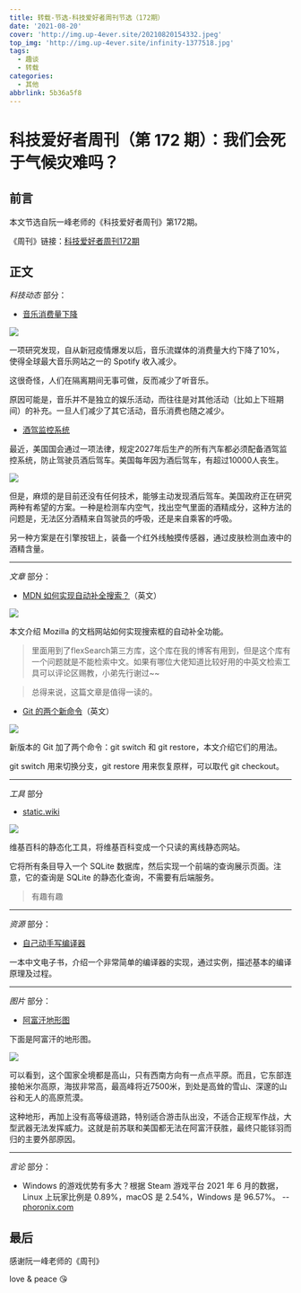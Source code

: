 ```yaml
---
title: 转载-节选-科技爱好者周刊节选（172期）
date: '2021-08-20'
cover: 'http://img.up-4ever.site/20210820154332.jpeg'
top_img: 'http://img.up-4ever.site/infinity-1377518.jpg'
tags:
  - 趣谈
  - 转载
categories:
  - 其他
abbrlink: 5b36a5f8
---
```

# 科技爱好者周刊（第 172 期）：我们会死于气候灾难吗？

## 前言

本文节选自阮一峰老师的《科技爱好者周刊》第172期。

《周刊》链接：[科技爱好者周刊172期](https://www.ruanyifeng.com/blog/2021/08/weekly-issue-172.html)

## 正文

*科技动态* 部分：

- [音乐消费量下降](https://www.eurekalert.org/news-releases/924367)

![](http://img.up-4ever.site/20210820154332.jpeg)

一项研究发现，自从新冠疫情爆发以后，音乐流媒体的消费量大约下降了10%，使得全球最大音乐网站之一的 Spotify 收入减少。

这很奇怪，人们在隔离期间无事可做，反而减少了听音乐。

原因可能是，音乐并不是独立的娱乐活动，而往往是对其他活动（比如上下班期间）的补充。一旦人们减少了其它活动，音乐消费也随之减少。

- [酒驾监控系统](https://www.vice.com/en/article/dyvk9z/every-car-made-after-2027-may-have-drunk-driving-monitoring-system)

最近，美国国会通过一项法律，规定2027年后生产的所有汽车都必须配备酒驾监控系统，防止驾驶员酒后驾车。美国每年因为酒后驾车，有超过10000人丧生。

![](http://img.up-4ever.site/20210820154528.jpeg)

但是，麻烦的是目前还没有任何技术，能够主动发现酒后驾车。美国政府正在研究两种有希望的方案。一种是检测车内空气，找出空气里面的酒精成分，这种方法的问题是，无法区分酒精来自驾驶员的呼吸，还是来自乘客的呼吸。

另一种方案是在引擎按钮上，装备一个红外线触摸传感器，通过皮肤检测血液中的酒精含量。

---

*文章* 部分：

- [MDN 如何实现自动补全搜索？](https://hacks.mozilla.org/2021/08/mdns-autocomplete-search/)（英文）

![](http://img.up-4ever.site/20210820160257.jpeg)

本文介绍 Mozilla 的文档网站如何实现搜索框的自动补全功能。

> 里面用到了flexSearch第三方库，这个库在我的博客有用到，但是这个库有一个问题就是不能检索中文。如果有哪位大佬知道比较好用的中英文检索工具可以评论区赐教，小弟先行谢过~~

> 总得来说，这篇文章是值得一读的。

- [Git 的两个新命令](https://www.banterly.net/2021/07/31/new-in-git-switch-and-restore/)（英文）

![](http://img.up-4ever.site/20210820164329.jpeg)

新版本的 Git 加了两个命令：git switch 和 git restore，本文介绍它们的用法。

git switch 用来切换分支，git restore 用来恢复原样，可以取代 git checkout。

---

*工具* 部分

- [static.wiki](https://github.com/segfall/static-wiki)

![](http://img.up-4ever.site/20210820165242.jpeg)

维基百科的静态化工具，将维基百科变成一个只读的离线静态网站。

它将所有条目导入一个 SQLite 数据库，然后实现一个前端的查询展示页面。注意，它的查询是 SQLite 的静态化查询，不需要有后端服务。

> 有趣有趣

---

*资源* 部分：

- [自己动手写编译器](https://github.com/pandolia/tinyc)

一本中文电子书，介绍一个非常简单的编译器的实现，通过实例，描述基本的编译原理及过程。

---

*图片* 部分：

- [阿富汗地形图](https://www.visualcapitalist.com/map-explainer-key-facts-about-afghanistan/)

下面是阿富汗的地形图。

![](http://img.up-4ever.site/20210820170824.jpeg)

可以看到，这个国家全境都是高山，只有西南方向有一点点平原。而且，它东部连接帕米尔高原，海拔非常高，最高峰将近7500米，到处是高耸的雪山、深邃的山谷和无人的高原荒漠。

这种地形，再加上没有高等级道路，特别适合游击队出没，不适合正规军作战，大型武器无法发挥威力。这就是前苏联和美国都无法在阿富汗获胜，最终只能铩羽而归的主要外部原因。

---

*言论* 部分：

- Windows 的游戏优势有多大？根据 Steam 游戏平台 2021 年 6 月的数据，Linux 上玩家比例是 0.89%，macOS 是 2.54%，Windows 是 96.57%。		-- [phoronix.com](https://www.phoronix.com/scan.php?page=news_item&px=Steam-On-Linux-Tap-Dance-0.9)

## 最后

感谢阮一峰老师的《周刊》

love & peace :kissing_heart:
